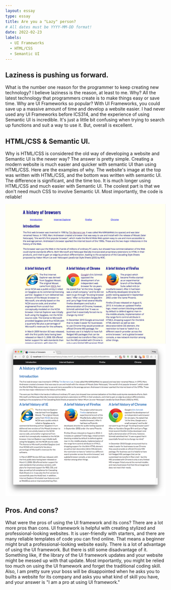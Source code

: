 ```yaml
---
layout: essay
type: essay
title: Are you a "Lazy" person?
# All dates must be YYYY-MM-DD format!
date: 2022-02-23
labels:
  - UI Frameworks
  - HTML/CSS
  - Semantic UI
---
```


## Laziness is pushing us forward.

What is the number one reason for the programmer to keep creating new technology? I believe laziness is the reason, at least to me. Why? All the latest technology that programmers create is to make things easy or save time. Why are UI Frameworks so popular? With UI Frameworks, you could save up a massive amount of time and develop a website easier. I had never used any UI Frameworks before ICS314, and the experience of using Semantic UI is incredible. It's just a little bit confusing when trying to search up functions and suit a way to use it. But, overall is excellent.

## HTML/CSS & Semantic UI.

Why is HTML/CSS is considered the old way of developing a website and Semantic UI is the newer way? The answer is pretty simple. Creating a modern website is much easier and quicker with semantic UI than using HTML/CSS. Here are the examples of why. The website's image at the top was written with HTML/CSS, and the bottom was written with semantic UI. The difference is significant, and the time too. It is much longer using HTML/CSS and much easier with Semantic UI. The coolest part is that we don't need much CSS to involve Semantic UI. Most importantly, the code is reliable!

<img class="ui medium left floated image" src="../images/lzh.png">
<img class="ui medium left floated image" src="../images/lzs.png">

## Pros. And cons?

What were the pros of using the UI framework and its cons? There are a lot more pros than cons. UI framework is helpful with creating stylized and professional-looking websites. It is user-friendly with starters, and there are many reliable templates of code you can find online. That means a beginner might bruit a professional-looking website easily. There is a lot of advantage of using the UI framework. But there is still some disadvantage of it. Something like, if the library of the UI framework updates and your website might be messed up with that update. Most importantly, you might be relied too much on using the UI framework and forget the traditional coding skill. Also, I am pretty sure your boss will be disappointed when he asks you to builts a website for its company and asks you what kind of skill you have, and your answer is "I am a pro at using UI framework." 

